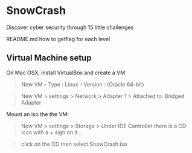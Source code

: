 # SnowCrash

Discover cyber security through 15 little challenges

README.md how to getflag for each level

## Virtual Machine setup

On Mac OSX, install VirtualBox and create a VM

> New VM - Type : Linux - Version : (Oracle 64-bit)

> New VM > settings > Network > Adapter 1 > Attached to: Bridged Adapter

Mount an iso the the VM:

> New VM > settings > Storage > Under IDE Controller there is a CD icon with a + sign on it...

> click on the CD then select SnowCrash.iso
